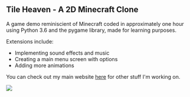 ## Tile Heaven - A 2D Minecraft Clone 

A game demo reminiscient of Minecraft coded in approximately one hour using Python 3.6 and the pygame library, made for learning purposes.

Extensions include:
- Implementing sound effects and music
- Creating a main menu screen with options
- Adding more animations

You can check out my main website [here](http://www.adamr.io) for other stuff I'm working on.

![](http://adamr.io/tileheaven/assets/screenshots/capture1.PNG)
